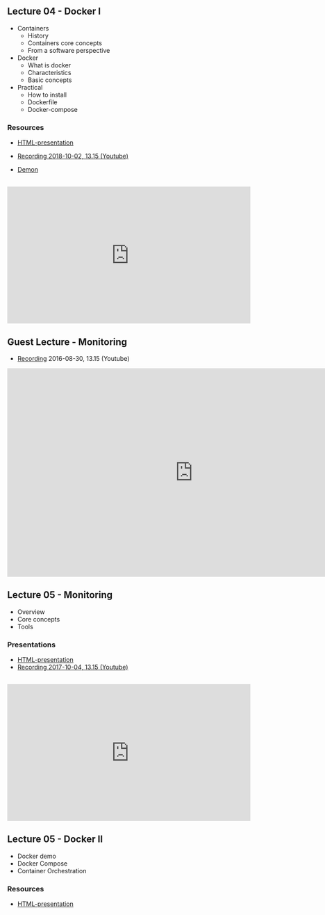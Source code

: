 ## Lecture 04 - Docker I
* Containers
    * History
    * Containers core concepts
    * From a software perspective
* Docker
  * What is docker
  * Characteristics
  * Basic concepts
* Practical
  * How to install
  * Dockerfile
  * Docker-compose

### Resources
- [HTML-presentation](https://cdn.rawgit.com/1dv032/syllabus/master/lectures/part_2/01_docker_I/index.html#/)

- [Recording 2018-10-02, 13.15 (Youtube)](https://youtu.be/ZjN0ZNNLHSA?t=10m00s&list=PLSWJPPj5sKmomUa_KTF5E91wwHx6BcUXP)
- [Demon](https://github.com/1dv032/syllabus/tree/master/lectures/part_2/01_docker_I/resources)
<br />
<iframe width="560" height="315" src="https://www.youtube.com/embed/ZjN0ZNNLHSA?t=10m00s&list=PLSWJPPj5sKmomUa_KTF5E91wwHx6BcUXP" frameborder="0" allowfullscreen></iframe>


## Guest Lecture - Monitoring
- [Recording](https://youtu.be/bhGXLfH11ck?t=13m46s&list=PLSWJPPj5sKmomUa_KTF5E91wwHx6BcUXP) 2016-08-30, 13.15 (Youtube)
<iframe width="853" height="480" src="https://www.youtube.com/embed/bhGXLfH11ck?t=13m46s&list=PLSWJPPj5sKmomUa_KTF5E91wwHx6BcUXP" frameborder="0" allowfullscreen></iframe>

## Lecture 05 - Monitoring
* Overview
* Core concepts
* Tools

### Presentations
- [HTML-presentation](https://cdn.rawgit.com/2dv514/syllabus/master/lectures/05_monitoring/index.html#/)
- [Recording 2017-10-04, 13.15 (Youtube)](https://youtu.be/94XMsI2OqvM?t=18m25s&list=PLSWJPPj5sKmomUa_KTF5E91wwHx6BcUXP)

<br />
<iframe width="560" height="315" src="https://www.youtube.com/embed/94XMsI2OqvM?t=18m25s&list=PLSWJPPj5sKmomUa_KTF5E91wwHx6BcUXP" frameborder="0" allowfullscreen></iframe>


## Lecture 05 - Docker II
* Docker demo
* Docker Compose
* Container Orchestration

### Resources
- [HTML-presentation](https://cdn.rawgit.com/1dv032/syllabus/master/lectures/part_2/02_docker_II/index.html#/)
